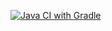 [![Java CI with Gradle](https://github.com/Yuuliya2025/version-first/actions/workflows/gradle.yml/badge.svg)](https://github.com/Yuuliya2025/version-first/actions/workflows/gradle.yml)
